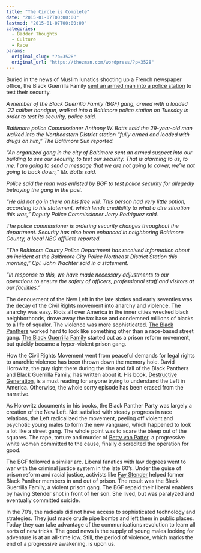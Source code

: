 ```yaml
---
title: "The Circle is Complete"
date: "2015-01-07T00:00:00"
lastmod: "2015-01-07T00:00:00"
categories:
  - Badder Thoughts
  - Culture
  - Race
params:
  original_slug: "?p=3528"
  original_url: "https://thezman.com/wordpress/?p=3528"
---
```


Buried in the news of Muslim lunatics shooting up a French newspaper
office, the Black Guerrilla Family <a
href="http://www.washingtontimes.com/news/2015/jan/6/black-guerrilla-family-gang-sends-armed-man-to-tes/"
rel="noopener" target="_blank">sent an armed man into a police
station</a> to test their security.

*A member of the Black Guerrilla Family (BGF) gang, armed with a loaded
.22 caliber handgun, walked into a Baltimore police station on Tuesday
in order to test its security, police said.*

*Baltimore police Commissioner Anthony W. Batts said the 29-year-old man
walked into the Northeastern District station “fully armed and loaded
with drugs on him,” The Baltimore Sun reported.*

*“An organized gang in the city of Baltimore sent an armed suspect into
our building to see our security, to test our security. That is alarming
to us, to me. I am going to send a message that we are not going to
cower, we’re not going to back down,” Mr. Batts said.*

*Police said the man was enlisted by BGF to test police security for
allegedly betraying the gang in the past.*

*“He did not go in there on his free will. This person had very little
option, according to his statement, which lends credibility to what a
dire situation this was,” Deputy Police Commissioner Jerry Rodriguez
said.*

*The police commissioner is ordering security changes throughout the
department. Security has also been enhanced in neighboring Baltimore
County, a local NBC affiliate reported.*

*“The Baltimore County Police Department has received information about
an incident at the Baltimore City Police Northeast District Station this
morning,” Cpl. John Wachter said in a statement.*

*“In response to this, we have made necessary adjustments to our
operations to ensure the safety of officers, professional staff and
visitors at our facilities.”*

The denouement of the New Left in the late sixties and early seventies
was the decay of the Civil Rights movement into anarchy and violence.
The anarchy was easy. Riots all over America in the inner cities wrecked
black neighborhoods, drove away the tax base and condemned millions of
blacks to a life of squalor. The violence was more sophisticated.
<a href="http://en.wikipedia.org/wiki/Black_Panther_Party"
rel="noopener" target="_blank">The Black Panthers</a> worked hard to
look like something other than a race-based street gang.
<a href="http://gangs.umd.edu/Gangs/BLACKGUERILLAFAMILY.aspx"
rel="noopener" target="_blank">The Black Guerrilla Family</a> started
out as a prison reform movement, but quickly became a hyper-violent
prison gang.

How the Civil Rights Movement went from peaceful demands for legal
rights to anarchic violence has been thrown down the memory hole. David
Horowitz, the guy right there during the rise and fall of the Black
Panthers and Black Guerrilla Family, has written about it. His book, <a
href="http://www.amazon.com/Destructive-Generation-Second-Thoughts-Sixties/dp/1594030820"
rel="noopener" target="_blank">Destructive Generation,</a> is a must
reading for anyone trying to understand the Left in America. Otherwise,
the whole sorry episode has been erased from the narrative.

As Horowitz documents in his books, the Black Panther Party was largely
a creation of the New Left. Not satisfied with steady progress in race
relations, the Left radicalized the movement, peeling off violent and
psychotic young males to form the new vanguard, which happened to look a
lot like a street gang. The whole point was to scare the bleep out of
the squares. The rape, torture and murder of
<a href="http://en.wikipedia.org/wiki/Death_of_Betty_Van_Patter"
rel="noopener" target="_blank">Betty van Patter</a>, a progressive white
woman committed to the cause, finally discredited the operation for
good.

The BGF followed a similar arc. Liberal fanatics with law degrees went
to war with the criminal justice system in the late 60’s. Under the
guise of prison reform and racial justice, activists like
<a href="http://en.wikipedia.org/wiki/Fay_Stender" rel="noopener"
target="_blank">Fay Stender</a> helped former Black Panther members in
and out of prison. The result was the Black Guerrilla Family, a violent
prison gang. The BGF repaid their liberal enablers by having Stender
shot in front of her son. She lived, but was paralyzed and eventually
committed suicide.

In the 70’s, the radicals did not have access to sophisticated
technology and strategies. They just made crude pipe bombs and left them
in public places. Today they can take advantage of the communications
revolution to learn all sorts of new tricks. The good news is the supply
of young males looking for adventure is at an all-time low. Still, the
period of violence, which marks the end of a progressive awakening, is
upon us.
